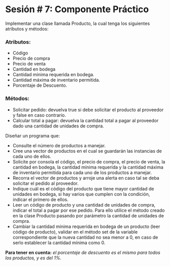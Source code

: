 # Sesión # 7: Componente Práctico

Implementar una clase llamada Producto, la cual tenga los siguientes atributos y métodos:

### Atributos:

* Código
* Precio de compra
* Precio de venta
* Cantidad en bodega
* Cantidad mínima requerida en bodega.
* Cantidad máxima de inventario permitida.
* Porcentaje de Descuento.

### Métodos:

* Solicitar pedido: devuelva true si debe solicitar el producto al proveedor y false en caso contrario.
* Calcular total a pagar: devuelva la cantidad total a pagar al proveedor dado una cantidad de unidades de compra.


Diseñar un programa que:

* Consulte el número de productos a manejar.
* Cree una vector de productos en el cual se guardarán las instancias de cada uno de ellos.
* Solicite por consola el código, el precio de compra, el precio de venta, la cantidad en bodega, la cantidad mínima requerida y la cantidad máxima de inventario permitida para cada uno de los productos a manejar.
* Recorra el vector de productos y arroje una alerta en caso tal se deba solicitar el pedido al proveedor.
* Indique cuál es el código del producto que tiene mayor cantidad de unidades en bodega, si hay varios que cumplen con la condición, indicar el primero de ellos.
* Leer un código de producto y una cantidad de unidades de compra, indicar el total a pagar por ese pedido. Para ello utilice el método creado en la clase Producto pasando por parámetro la cantidad de unidades de compra.
* Cambiar la cantidad mínima requerida en bodega de un producto (leer código de producto), validar en el método set de la variable correspondiente que la nueva cantidad no sea menor a 0, en caso de serlo establecer la cantidad mínima como 0.

**Para tener en cuenta:** *el porcentaje de descuento es el mismo para todos los productos, y es del 1%.*

